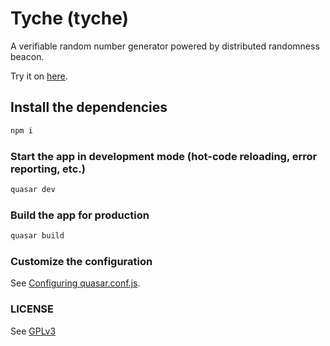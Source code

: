 # Tyche (tyche)

A verifiable random number generator powered by distributed randomness beacon.

Try it on [here](https://owtotwo.github.io/tyche/).

## Install the dependencies
```bash
npm i
```

### Start the app in development mode (hot-code reloading, error reporting, etc.)
```bash
quasar dev
```

### Build the app for production
```bash
quasar build
```

### Customize the configuration
See [Configuring quasar.conf.js](https://quasar.dev/quasar-cli/quasar-conf-js).


### LICENSE
See [GPLv3](./LICENSE)
